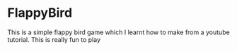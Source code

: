 # FlappyBird

This is a simple flappy bird game which I learnt how to make from a youtube tutorial. This is really fun to play
